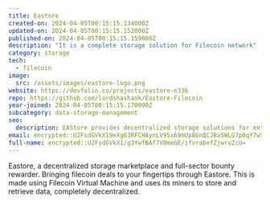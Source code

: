 ```yaml
---
title: Eastore
created-on: 2024-04-05T00:15:15.134000Z
updated-on: 2024-04-05T00:15:15.152000Z
published-on: 2024-04-05T00:15:15.159000Z
description: "It is a complete storage solution for Filecoin network"
category: storage
tech:
  - filecoin
image:
  src: /assets/images/eastore-logo.png
website: https://devfolio.co/projects/eastore-e336
repo: https://github.com/lordshashank/Eastore-Filecoin
year-joined: 2024-04-05T00:15:15.170000Z
subcategory: data-storage-management
seo:
  description: EAStore provides decentralized storage solutions for enterprise applications.
email: encrypted::U2FsdGVkX19eXg63RFCHAynLV95x69mUp8GnQCJRa5WLG7p0qY7wSWDt1rREPDyZ
full-name: encrypted::U2FsdGVkX1/g3YwfBAf7V0meGE/ifvrabefZjwrvZcU=
---
```


Eastore, a decentralized storage marketplace and full-sector bounty rewarder. Bringing filecoin deals to your fingertips through Eastore. This is made using Filecoin Virtual Machine and uses its miners to store and retrieve data, completely decentralized.

